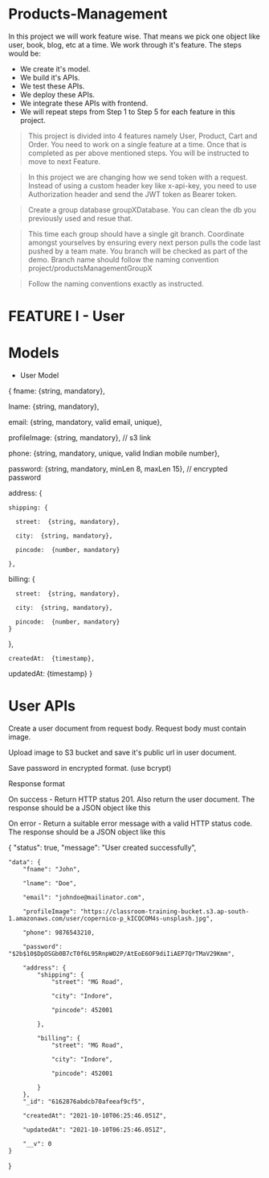 # Products-Management
In this project we will work feature wise. That means we pick one object like user, book, blog, etc at a time. We work through it's feature. The steps would be:
*  We create it's model.
* We build it's APIs.
* We test these APIs.
* We deploy these APIs.
* We integrate these APIs with frontend.
* We will repeat steps from Step 1 to Step 5 for each feature in this project.

> This project is divided into 4 features namely User, Product, Cart and Order. You need to work on a single feature at a time. Once that is completed as per above     mentioned steps. You will be instructed to move to next Feature.


>  In this project we are changing how we send token with a request. Instead of using a custom header key like x-api-key, you need to use Authorization header and send the JWT token as Bearer token.

> Create a group database groupXDatabase. You can clean the db you previously used and resue that.

> This time each group should have a single git branch. Coordinate amongst yourselves by ensuring every next person pulls the code last pushed by a team mate. You branch will be checked as part of the demo. Branch name should follow the naming convention project/productsManagementGroupX

> Follow the naming conventions exactly as instructed.

# FEATURE I - User

# Models
* User Model

{ 
  fname:  {string, mandatory},
  
  lname:  {string, mandatory},
  
  email:  {string, mandatory, valid email, unique},
  
  profileImage:  {string, mandatory}, // s3 link
  
  phone:  {string, mandatory, unique, valid Indian mobile number}, 
  
  password:  {string, mandatory, minLen 8, maxLen 15}, // encrypted password
  
  address: {
  
    shipping: {
    
      street:  {string, mandatory},
      
      city:  {string, mandatory},
      
      pincode:  {number, mandatory}
      
    },
    
    
   billing: {
   
      street:  {string, mandatory},
      
      city:  {string, mandatory},
      
      pincode:  {number, mandatory}
    }
  },

    createdAt:  {timestamp},
    
   updatedAt:  {timestamp}
}
# User APIs
Create a user document from request body. Request body must contain image.

Upload image to S3 bucket and save it's public url in user document.

Save password in encrypted format. (use bcrypt)

Response format

On success - Return HTTP status 201. Also return the user document. The response should be a JSON object like this

On error - Return a suitable error message with a valid HTTP status code. The response should be a JSON object like this

{
    "status": true,
    "message": "User created successfully",
    
    "data": {
        "fname": "John",
        
        "lname": "Doe",
        
        "email": "johndoe@mailinator.com",
        
        "profileImage": "https://classroom-training-bucket.s3.ap-south-1.amazonaws.com/user/copernico-p_kICQCOM4s-unsplash.jpg",
        
        "phone": 9876543210,
        
        "password": "$2b$10$DpOSGb0B7cT0f6L95RnpWO2P/AtEoE6OF9diIiAEP7QrTMaV29Kmm",
        
        "address": {
            "shipping": {
                "street": "MG Road",
                
                "city": "Indore",
                
                "pincode": 452001
                
            },
            
            "billing": {
                "street": "MG Road",
                
                "city": "Indore",
                
                "pincode": 452001
                
            }
        },
        "_id": "6162876abdcb70afeeaf9cf5",
        
        "createdAt": "2021-10-10T06:25:46.051Z",
        
        "updatedAt": "2021-10-10T06:25:46.051Z",
        
        "__v": 0
    }
}
